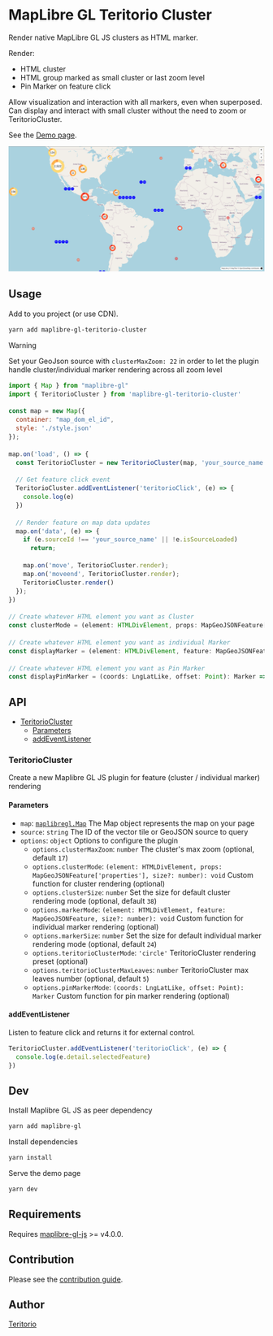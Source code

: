# MapLibre GL Teritorio Cluster

Render native MapLibre GL JS clusters as HTML marker.

Render:
- HTML cluster
- HTML group marked as small cluster or last zoom level
- Pin Marker on feature click

Allow visualization and interaction with all markers, even when superposed.
Can display and interact with small cluster without the need to zoom or TeritorioCluster.

See the [Demo page](https://teritorio.github.io/maplibre-gl-teritorio-cluster/index.html).

![alt text](image.png)

## Usage

Add to you project (or use CDN).
```bash
yarn add maplibre-gl-teritorio-cluster
```

> [!WARNING]
> Set your GeoJson source with `clusterMaxZoom: 22` in order to let the plugin handle cluster/individual marker rendering across all zoom level

```js
import { Map } from "maplibre-gl"
import { TeritorioCluster } from 'maplibre-gl-teritorio-cluster'

const map = new Map({
  container: "map_dom_el_id",
  style: './style.json'
});

map.on('load', () => {
  const TeritorioCluster = new TeritorioCluster(map, 'your_source_name', options)

  // Get feature click event
  TeritorioCluster.addEventListener('teritorioClick', (e) => {
    console.log(e)
  })

  // Render feature on map data updates
  map.on('data', (e) => {
    if (e.sourceId !== 'your_source_name' || !e.isSourceLoaded)
      return;

    map.on('move', TeritorioCluster.render);
    map.on('moveend', TeritorioCluster.render);
    TeritorioCluster.render()
  });
})

// Create whatever HTML element you want as Cluster
const clusterMode = (element: HTMLDivElement, props: MapGeoJSONFeature['properties'], size?: number): void => {}

// Create whatever HTML element you want as individual Marker
const displayMarker = (element: HTMLDivElement, feature: MapGeoJSONFeature, size?: number): void => {}

// Create whatever HTML element you want as Pin Marker
const displayPinMarker = (coords: LngLatLike, offset: Point): Marker => {}
```

## API

- [TeritorioCluster](#teritoriocluster)
  - [Parameters](#parameters)
  - [addEventListener](#addeventlistener)

### TeritorioCluster

Create a new Maplibre GL JS plugin for feature (cluster / individual marker) rendering

#### Parameters

  - `map`: [`maplibregl.Map`](https://maplibre.org/maplibre-gl-js/docs/API/classes/Map/) The Map object represents the map on your page
  - `source`: `string` The ID of the vector tile or GeoJSON source to query
  - `options`: `object` Options to configure the plugin
    - `options.clusterMaxZoom`: `number` The cluster's max zoom (optional, default `17`)
    - `options.clusterMode`: `(element: HTMLDivElement, props: MapGeoJSONFeature['properties'], size?: number): void` Custom function for cluster rendering (optional)
    - `options.clusterSize`: `number` Set the size for default cluster rendering mode (optional, default `38`)
    - `options.markerMode`: `(element: HTMLDivElement, feature: MapGeoJSONFeature, size?: number): void` Custom function for individual marker rendering (optional)
    - `options.markerSize`: `number` Set the size for default individual marker rendering mode (optional, default `24`)
    - `options.teritorioClusterMode`: `'circle'` TeritorioCluster rendering preset (optional)
    - `options.teritorioClusterMaxLeaves`: `number` TeritorioCluster max leaves number (optional, default `5`)
    - `options.pinMarkerMode`: `(coords: LngLatLike, offset: Point): Marker` Custom function for pin marker rendering (optional)

#### addEventListener

Listen to feature click and returns it for external control.

```js
TeritorioCluster.addEventListener('teritorioClick', (e) => {
  console.log(e.detail.selectedFeature)
})

```

## Dev

Install Maplibre GL JS as peer dependency
```bash
yarn add maplibre-gl
```

Install dependencies
```bash
yarn install
```

Serve the demo page
```bash
yarn dev
```

## Requirements

Requires [maplibre-gl-js](https://maplibre.org/projects/#js) >= v4.0.0.

## Contribution

Please see the [contribution guide](CONTRIBUTING.md).

## Author

[Teritorio](https://teritorio.fr)
